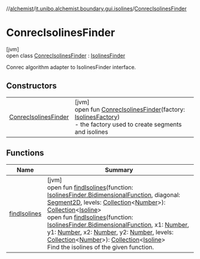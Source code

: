 //[alchemist](../../../index.md)/[it.unibo.alchemist.boundary.gui.isolines](../index.md)/[ConrecIsolinesFinder](index.md)

# ConrecIsolinesFinder

[jvm]\
open class [ConrecIsolinesFinder](index.md) : [IsolinesFinder](../-isolines-finder/index.md)

Conrec algorithm adapter to IsolinesFinder interface.

## Constructors

| | |
|---|---|
| [ConrecIsolinesFinder](-conrec-isolines-finder.md) | [jvm]<br>open fun [ConrecIsolinesFinder](-conrec-isolines-finder.md)(factory: [IsolinesFactory](../-isolines-factory/index.md))<br>- the factory used to create segments and isolines |

## Functions

| Name | Summary |
|---|---|
| [findIsolines](find-isolines.md) | [jvm]<br>open fun [findIsolines](find-isolines.md)(function: [IsolinesFinder.BidimensionalFunction](../-isolines-finder/-bidimensional-function/index.md), diagonal: [Segment2D](../-segment2-d/index.md), levels: [Collection](https://docs.oracle.com/javase/8/docs/api/java/util/Collection.html)<[Number](https://docs.oracle.com/javase/8/docs/api/java/lang/Number.html)>): [Collection](https://docs.oracle.com/javase/8/docs/api/java/util/Collection.html)<[Isoline](../-isoline/index.md)><br>open fun [findIsolines](find-isolines.md)(function: [IsolinesFinder.BidimensionalFunction](../-isolines-finder/-bidimensional-function/index.md), x1: [Number](https://docs.oracle.com/javase/8/docs/api/java/lang/Number.html), y1: [Number](https://docs.oracle.com/javase/8/docs/api/java/lang/Number.html), x2: [Number](https://docs.oracle.com/javase/8/docs/api/java/lang/Number.html), y2: [Number](https://docs.oracle.com/javase/8/docs/api/java/lang/Number.html), levels: [Collection](https://docs.oracle.com/javase/8/docs/api/java/util/Collection.html)<[Number](https://docs.oracle.com/javase/8/docs/api/java/lang/Number.html)>): [Collection](https://docs.oracle.com/javase/8/docs/api/java/util/Collection.html)<[Isoline](../-isoline/index.md)><br>Find the isolines of the given function. |
